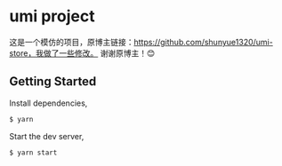 # umi project
这是一个模仿的项目，原博主链接：https://github.com/shunyue1320/umi-store，我做了一些修改。
谢谢原博主！😊

## Getting Started

Install dependencies,

```bash
$ yarn
```

Start the dev server,

```bash
$ yarn start
```
